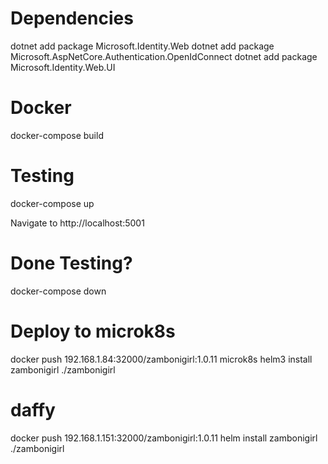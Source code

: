 # Dependencies

dotnet add package Microsoft.Identity.Web
dotnet add package Microsoft.AspNetCore.Authentication.OpenIdConnect
dotnet add package Microsoft.Identity.Web.UI

# Docker
docker-compose build

# Testing
docker-compose up

Navigate to http://localhost:5001

# Done Testing?
docker-compose down

# Deploy to microk8s

docker push 192.168.1.84:32000/zambonigirl:1.0.11
microk8s helm3 install zambonigirl ./zambonigirl

# daffy
docker push 192.168.1.151:32000/zambonigirl:1.0.11
helm install zambonigirl ./zambonigirl